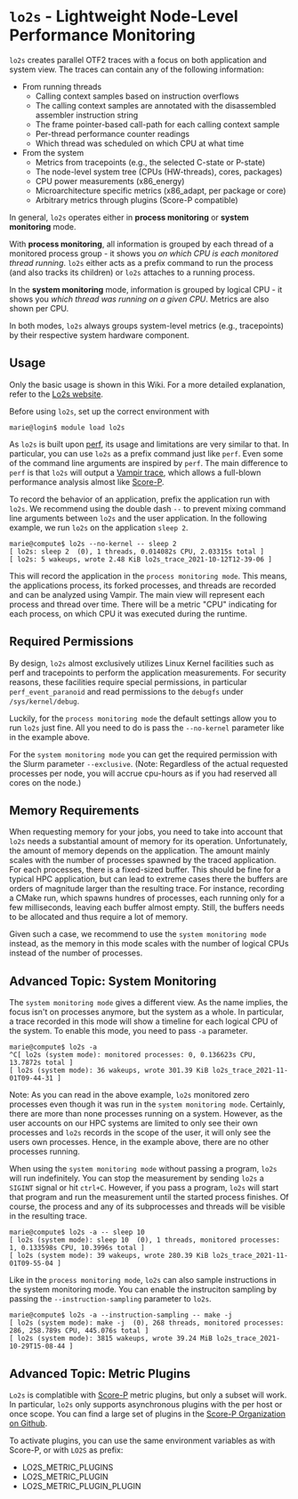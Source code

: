 # `lo2s` - Lightweight Node-Level Performance Monitoring

`lo2s` creates parallel OTF2 traces with a focus on both application and system view.
The traces can contain any of the following information:

 * From running threads
   * Calling context samples based on instruction overflows
   * The calling context samples are annotated with the disassembled assembler instruction string
   * The frame pointer-based call-path for each calling context sample
   * Per-thread performance counter readings
   * Which thread was scheduled on which CPU at what time
 * From the system
   * Metrics from tracepoints (e.g., the selected C-state or P-state)
   * The node-level system tree (CPUs (HW-threads), cores, packages)
   * CPU power measurements (x86_energy)
   * Microarchitecture specific metrics (x86_adapt, per package or core)
   * Arbitrary metrics through plugins (Score-P compatible)

In general, `lo2s` operates either in **process monitoring** or **system monitoring** mode.

With **process monitoring**, all information is grouped by each thread of a monitored process
group - it shows you *on which CPU is each monitored thread running*. `lo2s` either acts as a
prefix command to run the process (and also tracks its children) or `lo2s` attaches to a running
process.

In the **system monitoring** mode, information is grouped by logical CPU - it shows you
*which thread was running on a given CPU*. Metrics are also shown per CPU.

In both modes, `lo2s` always groups system-level metrics (e.g., tracepoints) by their respective
system hardware component.

## Usage

Only the basic usage is shown in this Wiki. For a more detailed explanation, refer to the
[Lo2s website](https://github.com/tud-zih-energy/lo2s).

Before using `lo2s`, set up the correct environment with

```console
marie@login$ module load lo2s
```

As `lo2s` is built upon [perf](perf_tools.md), its usage and limitations are very similar to that.
In particular, you can use `lo2s` as a prefix command just like `perf`. Even some of the command
line arguments are inspired by `perf`. The main difference to `perf` is that `lo2s` will output
a [Vampir trace](vampir.md), which allows a full-blown performance analysis almost like
[Score-P](scorep.md).

To record the behavior of an application, prefix the application run with `lo2s`. We recommend
using the double dash `--` to prevent mixing command line arguments between `lo2s` and the user
application. In the following example, we run `lo2s` on the application `sleep 2`.

```console
marie@compute$ lo2s --no-kernel -- sleep 2
[ lo2s: sleep 2  (0), 1 threads, 0.014082s CPU, 2.03315s total ]
[ lo2s: 5 wakeups, wrote 2.48 KiB lo2s_trace_2021-10-12T12-39-06 ]
```

This will record the application in the `process monitoring mode`. This means, the applications
process, its forked processes, and threads are recorded and can be analyzed using Vampir.
The main view will represent each process and thread over time. There will be a metric "CPU"
indicating for each process, on which CPU it was executed during the runtime.

## Required Permissions

By design, `lo2s` almost exclusively utilizes Linux Kernel facilities such as perf and tracepoints
to perform the application measurements. For security reasons, these facilities require special
permissions, in particular `perf_event_paranoid` and read permissions to the `debugfs` under
`/sys/kernel/debug`.

Luckily, for the `process monitoring mode` the default settings allow you to run `lo2s` just fine.
All you need to do is pass the `--no-kernel` parameter like in the example above.

For the `system monitoring mode` you can get the required permission with the Slurm parameter
`--exclusive`. (Note: Regardless of the actual requested processes per node, you will accrue
cpu-hours as if you had reserved all cores on the node.)

## Memory Requirements

When requesting memory for your jobs, you need to take into account that `lo2s` needs a substantial
amount of memory for its operation. Unfortunately, the amount of memory depends on the application.
The amount mainly scales with the number of processes spawned by the traced application. For each
processes, there is a fixed-sized buffer. This should be fine for a typical HPC application, but
can lead to extreme cases there the buffers are orders of magnitude larger than the resulting trace.
For instance, recording a CMake run, which spawns hundres of processes, each running only for
a few milliseconds, leaving each buffer almost empty. Still, the buffers needs to be allocated
and thus require a lot of memory.

Given such a case, we recommend to use the `system monitoring mode` instead, as the memory in this
mode scales with the number of logical CPUs instead of the number of processes.

## Advanced Topic: System Monitoring

The `system monitoring mode` gives a different view. As the name implies, the focus isn't on processes
anymore, but the system as a whole. In particular, a trace recorded in this mode will show a timeline
for each logical CPU of the system. To enable this mode, you need to pass `-a` parameter.

```console
marie@compute$ lo2s -a
^C[ lo2s (system mode): monitored processes: 0, 0.136623s CPU, 13.7872s total ]
[ lo2s (system mode): 36 wakeups, wrote 301.39 KiB lo2s_trace_2021-11-01T09-44-31 ]
```

Note: As you can read in the above example, `lo2s` monitored zero processes even though it was run
in the `system monitoring mode`. Certainly, there are more than none processes running on a system.
However, as the user accounts on our HPC systems are limited to only see their own processes and `lo2s`
records in the scope of the user, it will only see the users own processes. Hence, in the example
above, there are no other processes running.

When using the `system monitoring mode` without passing a program, `lo2s` will run indefinitely.
You can stop the measurement by sending `lo2s` a `SIGINT` signal or hit `ctrl+C`. However, if you pass
a program, `lo2s` will start that program and run the measurement until the started process finishes.
Of course, the process and any of its subprocesses and threads will be visible in the resulting trace.

```console
marie@compute$ lo2s -a -- sleep 10
[ lo2s (system mode): sleep 10  (0), 1 threads, monitored processes: 1, 0.133598s CPU, 10.3996s total ]
[ lo2s (system mode): 39 wakeups, wrote 280.39 KiB lo2s_trace_2021-11-01T09-55-04 ]
```

Like in the `process monitoring mode`, `lo2s` can also sample instructions in the system monitoring mode.
You can enable the instruciton sampling by passing the `--instruction-sampling` parameter to `lo2s`.

```console
marie@compute$ lo2s -a --instruction-sampling -- make -j
[ lo2s (system mode): make -j  (0), 268 threads, monitored processes: 286, 258.789s CPU, 445.076s total ]
[ lo2s (system mode): 3815 wakeups, wrote 39.24 MiB lo2s_trace_2021-10-29T15-08-44 ]
```

## Advanced Topic: Metric Plugins

`Lo2s` is complatible with [Score-P](scorep.md) metric plugins, but only a subset will work.
In particular, `lo2s` only supports asynchronous plugins with the per host or once scope.
You can find a large set of plugins in the [Score-P Organization on Github](https://github.com/score-p).

To activate plugins, you can use the same environment variables as with Score-P, or with `LO2S` as
prefix:

  - LO2S_METRIC_PLUGINS
  - LO2S_METRIC_PLUGIN
  - LO2S_METRIC_PLUGIN_PLUGIN
